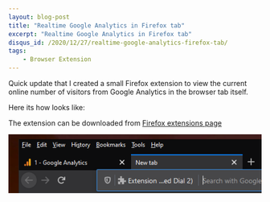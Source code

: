 ```yaml
---
layout: blog-post
title: "Realtime Google Analytics in Firefox tab"
excerpt: "Realtime Google Analytics in Firefox tab"
disqus_id: /2020/12/27/realtime-google-analytics-firefox-tab/
tags:
    - Browser Extension
---
```


Quick update that I created a small Firefox extension to view the current online
number of visitors from Google Analytics in the browser tab itself.

Here its how looks like:


The extension can be downloaded from [Firefox extensions
page](https://addons.mozilla.org/en-US/firefox/addon/google-analytics-count-in-tab/)

<img src="/images/realtime-analytics.png">